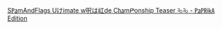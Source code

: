 <a href="https://ctftime.org/event/970">S㎩mAndFlags Uけimate w呎は屸de C㏊mᒆonship Teaser ꕫꕫ - ㎩㏚i㎄ Edition</a>
